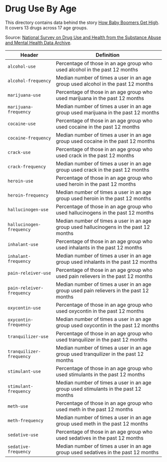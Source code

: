 # Drug Use By Age

This directory contains data behind the story [How Baby Boomers Get High](http://fivethirtyeight.com/datalab/how-baby-boomers-get-high/). It covers 13 drugs across 17 age groups.

Source: [National Survey on Drug Use and Health from the Substance Abuse and Mental Health Data Archive](https://www.icpsr.umich.edu/web/ICPSR/studies/34933).

Header | Definition
---|---------
`alcohol-use` | Percentage of those in an age group who used alcohol in the past 12 months
`alcohol-frequency` | Median number of times a user in an age group used alcohol in the past 12 months
`marijuana-use` | Percentage of those in an age group who used marijuana in the past 12 months
`marijuana-frequency` | Median number of times a user in an age group used marijuana in the past 12 months
`cocaine-use` | Percentage of those in an age group who used cocaine in the past 12 months
`cocaine-frequency` | Median number of times a user in an age group used cocaine in the past 12 months
`crack-use` | Percentage of those in an age group who used crack in the past 12 months
`crack-frequency` | Median number of times a user in an age group used crack in the past 12 months
`heroin-use` | Percentage of those in an age group who used heroin in the past 12 months
`heroin-frequency` | Median number of times a user in an age group used heroin in the past 12 months
`hallucinogen-use` | Percentage of those in an age group who used hallucinogens in the past 12 months
`hallucinogen-frequency` | Median number of times a user in an age group used hallucinogens in the past 12 months
`inhalant-use` | Percentage of those in an age group who used inhalants in the past 12 months
`inhalant-frequency` | Median number of times a user in an age group used inhalants in the past 12 months
`pain-releiver-use` | Percentage of those in an age group who used pain relievers in the past 12 months
`pain-releiver-frequency` | Median number of times a user in an age group used pain relievers in the past 12 months
`oxycontin-use` | Percentage of those in an age group who used oxycontin in the past 12 months
`oxycontin-frequency` | Median number of times a user in an age group used oxycontin in the past 12 months
`tranquilizer-use` | Percentage of those in an age group who used tranquilizer in the past 12 months
`tranquilizer-frequency` | Median number of times a user in an age group used tranquilizer in the past 12 months
`stimulant-use` | Percentage of those in an age group who used stimulants in the past 12 months
`stimulant-frequency` | Median number of times a user in an age group used stimulants in the past 12 months
`meth-use` | Percentage of those in an age group who used meth in the past 12 months
`meth-frequency` | Median number of times a user in an age group used meth in the past 12 months
`sedative-use` | Percentage of those in an age group who used sedatives in the past 12 months
`sedative-frequency` | Median number of times a user in an age group used sedatives in the past 12 months

